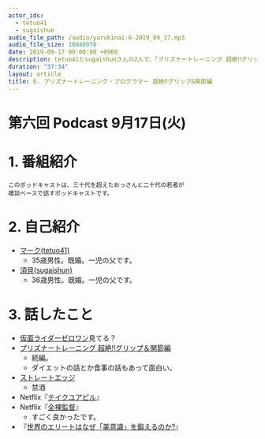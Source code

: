 ```yaml
---
actor_ids:
  - tetuo41
  - sugaishun
audio_file_path: /audio/yarukinai-6-2019_09_17.mp3
audio_file_size: 18040078
date: 2019-09-17 00:00:00 +0900
description: tetuo41とsugaishunさんの2人で、「プリズナートレーニング 超絶‼グリップ&関節編」「全裸監督」「世界のエリートはなぜ「美意識」を鍛えるのか?」について話しました。
duration: "37:34"
layout: article
title: 6. プリズナートレーニング・プログラマー 超絶‼グリップ&関節編
---
```


# 第六回 Podcast 9月17日(火)

# 1. 番組紹介
    このポッドキャストは、三十代を超えたおっさんと二十代の若者が
    雑談ベースで話すポッドキャストです。

# 2. 自己紹介
- [マーク(tetuo41)](https://twitter.com/tetuo41)
    - 35歳男性。既婚。一児の父です。
- [須貝(sugaishun)](https://twitter.com/sugaishun)
    - 36歳男性。既婚。一児の父です。

# 3. 話したこと
- [仮面ライダーゼロワン](https://www.tv-asahi.co.jp/zero-one/)見てる？
- [プリズナートレーニング 超絶‼グリップ＆関節編](https://www.amazon.co.jp/dp/B07C96GXTK/)
    - 続編。
    - ダイエットの話とか食事の話もあって面白い。
- [ストレートエッジ](https://ja.wikipedia.org/wiki/%E3%82%B9%E3%83%88%E3%83%AC%E3%83%BC%E3%83%88%E3%83%BB%E3%82%A8%E3%83%83%E3%82%B8)
    - 禁酒
- Netflix『[テイクユアピル](https://www.netflix.com/title/80117831)』
- Netflix『[全裸監督](https://www.netflix.com/title/80239462)』
    - すごく良かったです。
- 『[世界のエリートはなぜ「美意識」を鍛えるのか?](https://www.amazon.co.jp/dp/B073S1RJX2/)』
